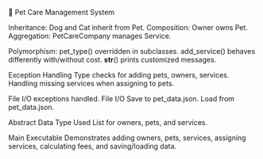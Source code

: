 🐾 Pet Care Management System

Inheritance: Dog and Cat inherit from Pet.
Composition: Owner owns Pet.
Aggregation: PetCareCompany manages Service.

Polymorphism:
pet_type() overridden in subclasses.
add_service() behaves differently with/without cost.
__str__() prints customized messages.

Exception Handling
Type checks for adding pets, owners, services.
Handling missing services when assigning to pets.

File I/O exceptions handled.
File I/O
Save to pet_data.json.
Load from pet_data.json.

Abstract Data Type
Used List for owners, pets, and services.

Main Executable
Demonstrates adding owners, pets, services, assigning services, calculating fees, and saving/loading data.

